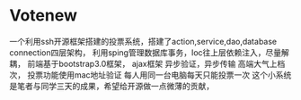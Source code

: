 Votenew
=======
一个利用ssh开源框架搭建的投票系统，搭建了action,service,dao,database connection四层架构，
利用sping管理数据库事务，Ioc往上层依赖注入，尽量解耦，
前端基于bootstrap3.0框架， ajax框架  异步验证，异步传输  高端大气上档次， 
投票功能使用mac地址验证 每人用同一台电脑每天只能投票一次
这个小系统是笔者与同学三天的成果，希望给开源做一点微薄的贡献，
